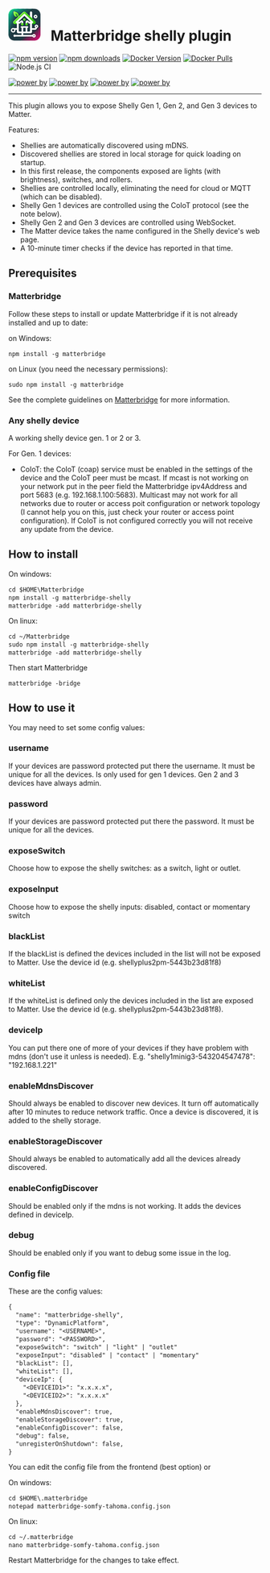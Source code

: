 # <img src="https://github.com/Luligu/matterbridge/blob/main/frontend/public/matterbridge%2064x64.png" alt="Matterbridge Logo" width="64px" height="64px">&nbsp;&nbsp;&nbsp;Matterbridge shelly plugin

[![npm version](https://img.shields.io/npm/v/matterbridge-shelly.svg)](https://www.npmjs.com/package/matterbridge-shelly)
[![npm downloads](https://img.shields.io/npm/dt/matterbridge-shelly.svg)](https://www.npmjs.com/package/matterbridge-shelly)
[![Docker Version](https://img.shields.io/docker/v/luligu/matterbridge?label=docker%20version&sort=semver)](https://hub.docker.com/r/luligu/matterbridge)
[![Docker Pulls](https://img.shields.io/docker/pulls/luligu/matterbridge.svg)](https://hub.docker.com/r/luligu/matterbridge)
![Node.js CI](https://github.com/Luligu/matterbridge-shelly/actions/workflows/build%20matterbridge%20plugin.yml/badge.svg)

[![power by](https://img.shields.io/badge/powered%20by-matterbridge-blue)](https://www.npmjs.com/package/matterbridge)
[![power by](https://img.shields.io/badge/powered%20by-matter--history-blue)](https://www.npmjs.com/package/matter-history)
[![power by](https://img.shields.io/badge/powered%20by-node--ansi--logger-blue)](https://www.npmjs.com/package/node-ansi-logger)
[![power by](https://img.shields.io/badge/powered%20by-node--persist--manager-blue)](https://www.npmjs.com/package/node-persist-manager)

---

This plugin allows you to expose Shelly Gen 1, Gen 2, and Gen 3 devices to Matter.

Features:

- Shellies are automatically discovered using mDNS.
- Discovered shellies are stored in local storage for quick loading on startup.
- In this first release, the components exposed are lights (with brightness), switches, and rollers.
- Shellies are controlled locally, eliminating the need for cloud or MQTT (which can be disabled).
- Shelly Gen 1 devices are controlled using the CoIoT protocol (see the note below).
- Shelly Gen 2 and Gen 3 devices are controlled using WebSocket.
- The Matter device takes the name configured in the Shelly device's web page.
- A 10-minute timer checks if the device has reported in that time.

## Prerequisites

### Matterbridge

Follow these steps to install or update Matterbridge if it is not already installed and up to date:

on Windows:

```
npm install -g matterbridge
```

on Linux (you need the necessary permissions):

```
sudo npm install -g matterbridge
```

See the complete guidelines on [Matterbridge](https://github.com/Luligu/matterbridge/blob/main/README.md) for more information.

### Any shelly device

A working shelly device gen. 1 or 2 or 3.

For Gen. 1 devices:

- CoIoT: the CoIoT (coap) service must be enabled in the settings of the device and the CoIoT peer must be mcast. If mcast is not working on your network put in the peer field the Matterbridge ipv4Address and port 5683 (e.g. 192.168.1.100:5683). Multicast may not work for all networks due to router or access poit configuration or network topology (I cannot help you on this, just check your router or access point configuration). If CoIoT is not configured correctly you will not receive any update from the device.

## How to install

On windows:

```
cd $HOME\Matterbridge
npm install -g matterbridge-shelly
matterbridge -add matterbridge-shelly
```

On linux:

```
cd ~/Matterbridge
sudo npm install -g matterbridge-shelly
matterbridge -add matterbridge-shelly
```

Then start Matterbridge

```
matterbridge -bridge
```

## How to use it

You may need to set some config values:

### username

If your devices are password protected put there the username. It must be unique for all the devices.
Is only used for gen 1 devices. Gen 2 and 3 devices have always admin.

### password

If your devices are password protected put there the password. It must be unique for all the devices.

### exposeSwitch

Choose how to expose the shelly switches: as a switch, light or outlet.

### exposeInput

Choose how to expose the shelly inputs: disabled, contact or momentary switch

### blackList

If the blackList is defined the devices included in the list will not be exposed to Matter. Use the device id (e.g. shellyplus2pm-5443b23d81f8)

### whiteList

If the whiteList is defined only the devices included in the list are exposed to Matter. Use the device id (e.g. shellyplus2pm-5443b23d81f8).

### deviceIp

You can put there one of more of your devices if they have problem with mdns (don't use it unless is needed).
E.g. "shelly1minig3-543204547478": "192.168.1.221"

### enableMdnsDiscover

Should always be enabled to discover new devices. It turn off automatically after 10 minutes to reduce network traffic.
Once a device is discovered, it is added to the shelly storage.

### enableStorageDiscover

Should always be enabled to automatically add all the devices already discovered.

### enableConfigDiscover

Should be enabled only if the mdns is not working. It adds the devices defined in deviceIp.

### debug

Should be enabled only if you want to debug some issue in the log.

### Config file

These are the config values:

```
{
  "name": "matterbridge-shelly",
  "type": "DynamicPlatform",
  "username": "<USERNAME>",
  "password": "<PASSWORD>",
  "exposeSwitch": "switch" | "light" | "outlet"
  "exposeInput": "disabled" | "contact" | "momentary"
  "blackList": [],
  "whiteList": [],
  "deviceIp": {
    "<DEVICEID1>": "x.x.x.x",
    "<DEVICEID2>": "x.x.x.x"
  },
  "enableMdnsDiscover": true,
  "enableStorageDiscover": true,
  "enableConfigDiscover": false,
  "debug": false,
  "unregisterOnShutdown": false,
}
```

You can edit the config file from the frontend (best option) or

On windows:

```
cd $HOME\.matterbridge
notepad matterbridge-somfy-tahoma.config.json
```

On linux:

```
cd ~/.matterbridge
nano matterbridge-somfy-tahoma.config.json
```

Restart Matterbridge for the changes to take effect.
